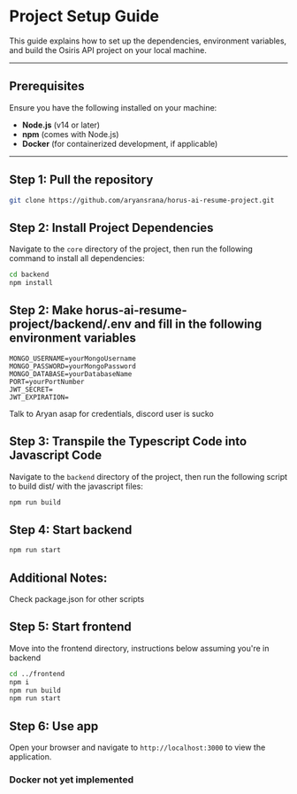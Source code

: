 # Project Setup Guide

This guide explains how to set up the dependencies, environment variables, and build the Osiris API project on your local machine.

---

## Prerequisites

Ensure you have the following installed on your machine:

- **Node.js** (v14 or later)
- **npm** (comes with Node.js)
- **Docker** (for containerized development, if applicable)
---

## Step 1: Pull the repository
```bash
git clone https://github.com/aryansrana/horus-ai-resume-project.git
```

## Step 2: Install Project Dependencies

Navigate to the `core` directory of the project, then run the following command to install all dependencies:

```bash
cd backend
npm install
```

## Step 2: Make horus-ai-resume-project/backend/.env and fill in the following environment variables
```env
MONGO_USERNAME=yourMongoUsername
MONGO_PASSWORD=yourMongoPassword
MONGO_DATABASE=yourDatabaseName
PORT=yourPortNumber
JWT_SECRET=
JWT_EXPIRATION=
```
Talk to Aryan asap for credentials, discord user is sucko

## Step 3: Transpile the Typescript Code into Javascript Code

Navigate to the `backend` directory of the project, then run the following script to build dist/ with the javascript files:
```bash
npm run build
```

## Step 4: Start backend
```bash
npm run start
```

## Additional Notes:
Check package.json for other scripts

## Step 5: Start frontend 

Move into the frontend directory, instructions below assuming you're in backend
```bash
cd ../frontend
npm i
npm run build
npm run start
```
## Step 6: Use app
Open your browser and navigate to `http://localhost:3000` to view the application.

### Docker not yet implemented